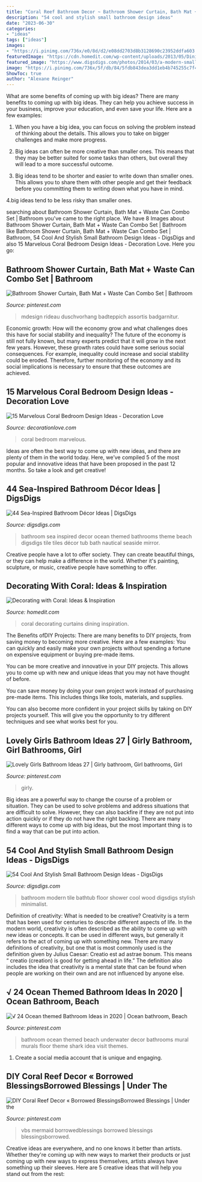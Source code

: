 ```yaml
---
title: "Coral Reef Bathroom Decor ~ Bathroom Shower Curtain, Bath Mat + Waste Can Combo Set"
description: "54 cool and stylish small bathroom design ideas"
date: "2023-06-30"
categories:
- "ideas"
tags: ["ideas"]
images:
- "https://i.pinimg.com/736x/e0/8d/d2/e08dd2703d8b3128690c23952ddfa603.jpg"
featuredImage: "https://cdn.homedit.com/wp-content/uploads/2013/05/Dining-Room-coral-curtains.jpg"
featured_image: "https://www.digsdigs.com/photos/2014/03/a-modern-small-bathroom-with-a-penny-tile-floor-a-wood-clad-bathtub-a-rug-an-artwork-and-gilded-touches.jpg"
image: "https://i.pinimg.com/736x/5f/db/84/5fdb843dea3dd1eb4b745255c7f4bff1.jpg"
ShowToc: true
author: "Alexane Reinger"
---
```



What are some benefits of coming up with big ideas?
There are many benefits to coming up with big ideas. They can help you achieve success in your business, improve your education, and even save your life. Here are a few examples:
1. When you have a big idea, you can focus on solving the problem instead of thinking about the details. This allows you to take on bigger challenges and make more progress.

2. Big ideas can often be more creative than smaller ones. This means that they may be better suited for some tasks than others, but overall they will lead to a more successful outcome.

3. Big ideas tend to be shorter and easier to write down than smaller ones. This allows you to share them with other people and get their feedback before you committing them to writing down what you have in mind.

4.big ideas tend to be less risky than smaller ones.

	

		
searching about Bathroom Shower Curtain, Bath Mat + Waste Can Combo Set | Bathroom you've came to the right place. We have 8 Images about Bathroom Shower Curtain, Bath Mat + Waste Can Combo Set | Bathroom like Bathroom Shower Curtain, Bath Mat + Waste Can Combo Set | Bathroom, 54 Cool And Stylish Small Bathroom Design Ideas - DigsDigs and also 15 Marvelous Coral Bedroom Design Ideas - Decoration Love. Here you go:
		
    
## Bathroom Shower Curtain, Bath Mat + Waste Can Combo Set | Bathroom

<img loading=lazy src="https://i.pinimg.com/736x/e0/8d/d2/e08dd2703d8b3128690c23952ddfa603.jpg" onerror="this.onerror=null;this.src='https://tse3.mm.bing.net/th?id=OIP.zBSm4Q5zfk2w_dErqcyeAwHaHa&amp;pid=15.1';" alt="Bathroom Shower Curtain, Bath Mat + Waste Can Combo Set | Bathroom">

_Source: pinterest.com_

>mdesign rideau duschvorhang badteppich assortis badgarnitur. 

	

Economic growth: How will the economy grow and what challenges does this have for social stability and inequality?
The future of the economy is still not fully known, but many experts predict that it will grow in the next few years. However, these growth rates could have some serious social consequences. For example, inequality could increase and social stability could be eroded. Therefore, further monitoring of the economy and its social implications is necessary to ensure that these outcomes are achieved.

    
## 15 Marvelous Coral Bedroom Design Ideas - Decoration Love

<img loading=lazy src="http://www.decorationlove.com/wp-content/uploads/2016/06/Beautiful-Coral-Bedroom-Design.jpg" onerror="this.onerror=null;this.src='https://tse3.mm.bing.net/th?id=OIP.mol2oCHISWZvN9k-IH0O5wHaLH&amp;pid=15.1';" alt="15 Marvelous Coral Bedroom Design Ideas - Decoration Love">

_Source: decorationlove.com_

>coral bedroom marvelous. 

	

Ideas are often the best way to come up with new ideas, and there are plenty of them in the world today. Here, we’ve compiled 5 of the most popular and innovative ideas that have been proposed in the past 12 months. So take a look and get creative!

    
## 44 Sea-Inspired Bathroom Décor Ideas | DigsDigs

<img loading=lazy src="http://www.digsdigs.com/photos/sea-inspired-bathroom-decor-ideas-17.jpg" onerror="this.onerror=null;this.src='https://tse1.mm.bing.net/th?id=OIP.5wcuiHWBOJpWX79YgmS0KwHaFA&amp;pid=15.1';" alt="44 Sea-Inspired Bathroom Décor Ideas | DigsDigs">

_Source: digsdigs.com_

>bathroom sea inspired decor ocean themed bathrooms theme beach digsdigs tile tiles décor tub bath nautical seaside mirror. 

	

Creative people have a lot to offer society. They can create beautiful things, or they can help make a difference in the world. Whether it's painting, sculpture, or music, creative people have something to offer.

    
## Decorating With Coral: Ideas &amp; Inspiration

<img loading=lazy src="https://cdn.homedit.com/wp-content/uploads/2013/05/Dining-Room-coral-curtains.jpg" onerror="this.onerror=null;this.src='https://tse4.mm.bing.net/th?id=OIP.uwvebnGJbL2YXn1T2LVaWgHaLH&amp;pid=15.1';" alt="Decorating with Coral: Ideas &amp; Inspiration">

_Source: homedit.com_

>coral decorating curtains dining inspiration. 

	

The Benefits ofDIY Projects:
There are many benefits to DIY projects, from saving money to becoming more creative. Here are a few examples: 
You can quickly and easily make your own projects without spending a fortune on expensive equipment or buying pre-made items. 

You can be more creative and innovative in your DIY projects. This allows you to come up with new and unique ideas that you may not have thought of before. 

You can save money by doing your own project work instead of purchasing pre-made items. This includes things like tools, materials, and supplies. 

You can also become more confident in your project skills by taking on DIY projects yourself. This will give you the opportunity to try different techniques and see what works best for you.

    
## Lovely Girls Bathroom Ideas 27 | Girly Bathroom, Girl Bathrooms, Girl

<img loading=lazy src="https://i.pinimg.com/736x/ac/a1/87/aca187878df2f8939a917d4c356b8317.jpg" onerror="this.onerror=null;this.src='https://tse4.mm.bing.net/th?id=OIP.k1Kmb_YIh6aT5Yp4abqAWwHaKN&amp;pid=15.1';" alt="Lovely Girls Bathroom Ideas 27 | Girly bathroom, Girl bathrooms, Girl">

_Source: pinterest.com_

>girly. 

	

Big ideas are a powerful way to change the course of a problem or situation. They can be used to solve problems and address situations that are difficult to solve. However, they can also backfire if they are not put into action quickly or if they do not have the right backing. There are many different ways to come up with big ideas, but the most important thing is to find a way that can be put into action.

    
## 54 Cool And Stylish Small Bathroom Design Ideas - DigsDigs

<img loading=lazy src="https://www.digsdigs.com/photos/2014/03/a-modern-small-bathroom-with-a-penny-tile-floor-a-wood-clad-bathtub-a-rug-an-artwork-and-gilded-touches.jpg" onerror="this.onerror=null;this.src='https://tse4.mm.bing.net/th?id=OIP.BDxI_ydj-Mr3aBPtu8V7zQHaLI&amp;pid=15.1';" alt="54 Cool And Stylish Small Bathroom Design Ideas - DigsDigs">

_Source: digsdigs.com_

>bathroom modern tile bathtub floor shower cool wood digsdigs stylish minimalist. 

	

Definition of creativity: What is needed to be creative?
Creativity is a term that has been used for centuries to describe different aspects of life. In the modern world, creativity is often described as the ability to come up with new ideas or concepts. It can be used in different ways, but generally it refers to the act of coming up with something new. There are many definitions of creativity, but one that is most commonly used is the definition given by Julius Caesar: Creatio est ad astrae bonum. This means “ creatio (creation) is good for getting ahead in life.” The definition also includes the idea that creativity is a mental state that can be found when people are working on their own and are not influenced by anyone else.

    
## √ 24 Ocean Themed Bathroom Ideas In 2020 | Ocean Bathroom, Beach

<img loading=lazy src="https://i.pinimg.com/originals/eb/a0/d5/eba0d5cf3970ac06eda7d403b2296603.jpg" onerror="this.onerror=null;this.src='https://tse3.mm.bing.net/th?id=OIP.OkcyFfVri8LVHA9zTvbeVgAAAA&amp;pid=15.1';" alt="√ 24 Ocean themed Bathroom Ideas in 2020 | Ocean bathroom, Beach">

_Source: pinterest.com_

>bathroom ocean themed beach underwater decor bathrooms mural murals floor theme shark idea visit themes. 

	

1. Create a social media account that is unique and engaging.

    
## DIY Coral Reef Decor « Borrowed BlessingsBorrowed Blessings | Under The

<img loading=lazy src="https://i.pinimg.com/736x/5f/db/84/5fdb843dea3dd1eb4b745255c7f4bff1.jpg" onerror="this.onerror=null;this.src='https://tse2.mm.bing.net/th?id=OIP.OMW4wot-eE2aZ0YhUsn_9gHaFj&amp;pid=15.1';" alt="DIY Coral Reef Decor « Borrowed BlessingsBorrowed Blessings | Under the">

_Source: pinterest.com_

>vbs mermaid borrowedblessings borrowed blessings blessingsborrowed. 

	

Creative ideas are everywhere, and no one knows it better than artists. Whether they're coming up with new ways to market their products or just coming up with new ways to express themselves, artists always have something up their sleeves. Here are 5 creative ideas that will help you stand out from the rest: 

